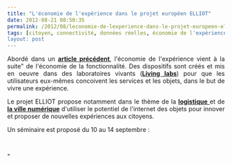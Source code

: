 ```yaml
---
title: "L'économie de l'expérience dans le projet européen ELLIOT"
date: 2012-08-21 08:50:35
permalink: /2012/08/leconomie-de-lexperience-dans-le-projet-europeen-elliot-2.html
tags: [citoyen, connectivité, données réelles, économie de l'expérience, innovation, intelligence collective, internet des objets, living lab, logistique, UX]
layout: post
---
```


<p style="text-align: justify">Abordé dans un <a href="https://gabrielplassat.github.io/transportsdufutur/2012/08/apres-lobjet-le-service-puis-lexperience-viendra-ensuite-la-transformation-de-soi-le-citoyen-sera-au.html" target="_blank"><strong>article précédent</strong></a>, l'économie de l'expérience vient à la suite" de l'économie de la fonctionnalité. Des dispositifs sont créés et mis en oeuvre dans des laboratoires vivants (<a href="https://gabrielplassat.github.io/transportsdufutur/2010/04/du-serious-game-a-la-ville-laboratoire-puis-a-la-ville-living-lab.html" target="_blank"><strong>Living labs</strong></a>) pour que les utilisateurs eux-mêmes concoivent les services et les objets, dans le but de vivre une expérience.</p> <p style="text-align: justify">Le projet ELLIOT propose notamment dans le thème de la <a href="http://www.elliot-project.eu/node/13" target="_blank"><strong>logistique</strong> </a>et de <a href="http://www.elliot-project.eu/node/14" target="_blank"><strong>la ville numérique</strong></a> d'utiliser le potentiel de l'internet des objets pour innover et proposer de nouvelles expériences aux citoyens. </p>  <!--more-->  Un séminaire est proposé du 10 au 14 septembre : <p> <br /></p>"
